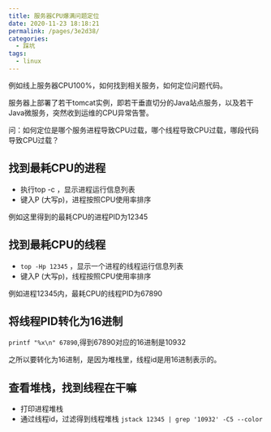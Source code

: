 ```yaml
---
title: 服务器CPU爆满问题定位
date: 2020-11-23 18:18:21
permalink: /pages/3e2d38/
categories:
  - 踩坑
tags: 
  - linux
---
```


例如线上服务器CPU100%，如何找到相关服务，如何定位问题代码。

服务器上部署了若干tomcat实例，即若干垂直切分的Java站点服务，以及若干Java微服务，突然收到运维的CPU异常告警。

问：如何定位是哪个服务进程导致CPU过载，哪个线程导致CPU过载，哪段代码导致CPU过载？
<!-- more -->

## 找到最耗CPU的进程
- 执行top -c ，显示进程运行信息列表
- 键入P (大写p)，进程按照CPU使用率排序

例如这里得到的最耗CPU的进程PID为12345

## 找到最耗CPU的线程
- `top -Hp 12345` ，显示一个进程的线程运行信息列表 
- 键入P (大写p)，线程按照CPU使用率排序

例如进程12345内，最耗CPU的线程PID为67890

## 将线程PID转化为16进制

`printf "%x\n" 67890`,得到67890对应的16进制是10932

之所以要转化为16进制，是因为堆栈里，线程id是用16进制表示的。

## 查看堆栈，找到线程在干嘛
- 打印进程堆栈
- 通过线程id，过滤得到线程堆栈
`jstack 12345 | grep '10932' -C5 --color`